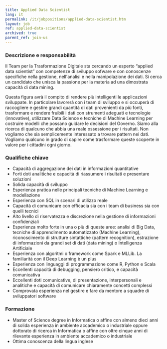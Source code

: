 ```yaml
---
title: Applied Data Scientist
lang: it
permalink: /it/jobpositions/applied-data-scientist.htm
layout: job
ref: applied-data-scientist
archived: true
parent_ref: join-us
---
```


### Descrizione e responsabilità
Il Team per la Trasformazione Digitale sta cercando un esperto “applied data scientist” con competenze di sviluppo sofware e con conoscenze specifiche nella gestione, nell'analisi e nella manipolazione dei dati. Si cerca un candidato che unisca la passione per la materia ad una dimostrata capacità di data mining.

Questa figura avrà il compito di rendere più intelligenti le applicazioni sviluppate. In particolare lavorerà con i team di sviluppo e si occuperà di raccogliere e gestire grandi quantità di dati provenienti da più fonti, trasformare e rendere fruibili i dati con strumenti adeguati e tecnologie (innovative), utilizzare Data Science e tecniche di Machine Learning per costruire modelli che possano guidare le decisioni del Governo. Siamo alla ricerca di qualcuno che abbia una reale ossessione per i risultati. Non vogliamo che sia semplicemente interessato a trovare pattern nei dati. Vogliamo qualcuno in grado di capire come trasformare queste scoperte in valore per i cittadini ogni giorno.


### Qualifiche chiave
- Capacità di aggregazione dei dati in informazioni quantitative
- Forti doti analitiche e capacità di riassumere i risultati e presentare soluzioni
- Solida capacità di sviluppo
- Esperienza pratica nelle principali tecniche di Machine Learning e modellazione
- Esperienza con SQL in scenari di utilizzo reale
- Capacità di comunicare con efficacia sia con i team di business sia con quelli tecnici
- Alto livello di riservatezza e discrezione nella gestione di informazioni confidenziali
- Esperienza molto forte in una o più di queste aree: analisi di Big Data, tecniche di apprendimento automatizzato (Machine Learning), riconoscimento di strutture sintattiche (pattern recognition), estrazione di informazioni da grandi set di dati (data mining) o Intelligenza Artificiale
- Esperienza con algoritmi o framework come Spark e MLLib. La familiarità con il Deep Learning è un plus
- Esperienza con linguaggi di programmazione come R, Python e Scala
- Eccellenti capacità di debugging, pensiero critico, e capacità comunicativa
- Eccellenti doti comunicative, di presentazione, interpersonali e analitiche e capacità di comunicare chiaramente concetti complessi
- Comprovata esperienza nel gestire e fare da mentore a squadre di sviluppatori software

### Formazione
- Master of Science degree in Informatica o affine con almeno dieci anni di solida esperienza in ambiente accademico o industriale oppure dottorato di ricerca in Informatica o affine con oltre cinque anni di rilevante esperienza in ambiente accademico o industriale
- Ottima conoscenza della lingua inglese

